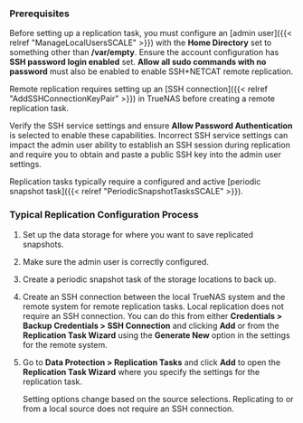 &NewLine;

### Prerequisites
Before setting up a replication task, you must configure an [admin user]({{< relref "ManageLocalUsersSCALE" >}}) with the **Home Directory** set to something other than **/var/empty**.
Ensure the account configuration has **SSH password login enabled** set.
**Allow all sudo commands with no password** must also be enabled to enable SSH+NETCAT remote replication.

Remote replication requires setting up an [SSH connection]({{< relref "AddSSHConnectionKeyPair" >}}) in TrueNAS before creating a remote replication task.

Verify the SSH service settings and ensure **Allow Password Authentication** is selected to enable these capabilities.
Incorrect SSH service settings can impact the admin user ability to establish an SSH session during replication and require you to obtain and paste a public SSH key into the admin user settings.

Replication tasks typically require a configured and active [periodic snapshot task]({{< relref "PeriodicSnapshotTasksSCALE" >}}).

### Typical Replication Configuration Process

1. Set up the data storage for where you want to save replicated snapshots.

2. Make sure the admin user is correctly configured.

3. Create a periodic snapshot task of the storage locations to back up.

4. Create an SSH connection between the local TrueNAS system and the remote system for remote replication tasks.
   Local replication does not require an SSH connection.
   You can do this from either **Credentials > Backup Credentials > SSH Connection** and clicking **Add** or from the **Replication Task Wizard** using the **Generate New** option in the settings for the remote system.

5. Go to **Data Protection > Replication Tasks** and click **Add** to open the **Replication Task Wizard** where you specify the settings for the replication task.

   Setting options change based on the source selections. Replicating to or from a local source does not require an SSH connection.
